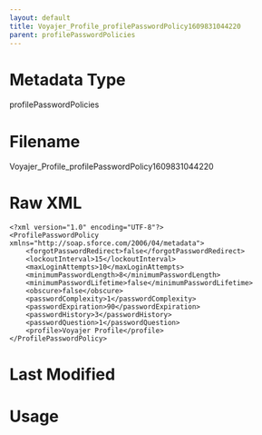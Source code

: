 ```yaml
---
layout: default
title: Voyajer_Profile_profilePasswordPolicy1609831044220
parent: profilePasswordPolicies
---
```

# Metadata Type
profilePasswordPolicies


# Filename 
Voyajer_Profile_profilePasswordPolicy1609831044220


# Raw XML
```
<?xml version="1.0" encoding="UTF-8"?>
<ProfilePasswordPolicy xmlns="http://soap.sforce.com/2006/04/metadata">
    <forgotPasswordRedirect>false</forgotPasswordRedirect>
    <lockoutInterval>15</lockoutInterval>
    <maxLoginAttempts>10</maxLoginAttempts>
    <minimumPasswordLength>8</minimumPasswordLength>
    <minimumPasswordLifetime>false</minimumPasswordLifetime>
    <obscure>false</obscure>
    <passwordComplexity>1</passwordComplexity>
    <passwordExpiration>90</passwordExpiration>
    <passwordHistory>3</passwordHistory>
    <passwordQuestion>1</passwordQuestion>
    <profile>Voyajer Profile</profile>
</ProfilePasswordPolicy>
```


# Last Modified


# Usage
